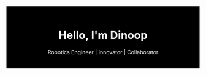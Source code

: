 <html>
<div class="banner">
  <h1>Hello, I'm Dinoop</h1>
  <p>Robotics Engineer | Innovator | Collaborator</p>
</div>

<style>
.banner {
  background-color: #000;
  color: #fff;
  padding: 20px;
  text-align: center;
  animation: banner-animation 5s infinite alternate;
}

@keyframes banner-animation {
  0% {
    background-color: #000;
  }
  50% {
    background-color: #333;
  }
  100% {
    background-color: #000;
  }
}
</style>
</html>
